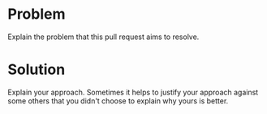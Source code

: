 <!--
Thank you so much for contributing!
-->

# Problem

Explain the problem that this pull request aims to resolve.

# Solution

Explain your approach. Sometimes it helps to justify your approach against some others that you didn't choose to explain why yours is better.
